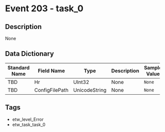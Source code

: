 # Event 203 - task_0

## Description
None

## Data Dictionary
|Standard Name|Field Name|Type|Description|Sample Value|
|---|---|---|---|---|
|TBD|Hr|UInt32|None|`None`|
|TBD|ConfigFilePath|UnicodeString|None|`None`|

## Tags
* etw_level_Error
* etw_task_task_0